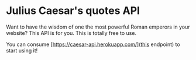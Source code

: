 # Julius Caesar's quotes API

Want to have the wisdom of one the most powerful Roman emperors in your website? This API is for you. 
This is totally free to use. 

You can consume [https://caesar-api.herokuapp.com/](this endpoint) to start using it!
